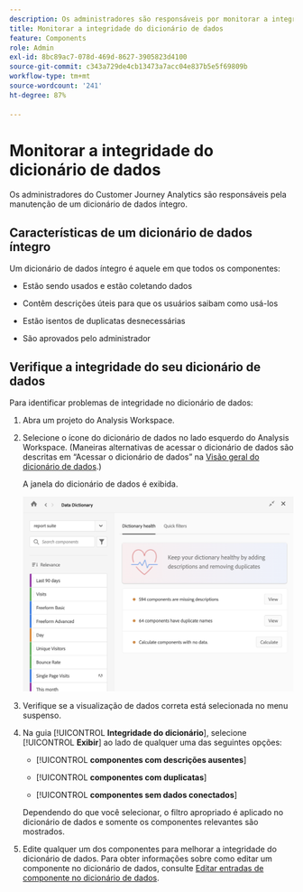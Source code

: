 ```yaml
---
description: Os administradores são responsáveis por monitorar a integridade do dicionário de dados. Isso inclui verificar se os componentes estão coletando dados, se estão aprovados, se contêm descrições e estão livres de duplicatas.
title: Monitorar a integridade do dicionário de dados
feature: Components
role: Admin
exl-id: 8bc89ac7-078d-469d-8627-3905823d4100
source-git-commit: c343a729de4cb13473a7acc04e837b5e5f69809b
workflow-type: tm+mt
source-wordcount: '241'
ht-degree: 87%

---
```


# Monitorar a integridade do dicionário de dados

Os administradores do Customer Journey Analytics são responsáveis pela manutenção de um dicionário de dados íntegro.

## Características de um dicionário de dados íntegro

Um dicionário de dados íntegro é aquele em que todos os componentes:

* Estão sendo usados e estão coletando dados

* Contêm descrições úteis para que os usuários saibam como usá-los

* Estão isentos de duplicatas desnecessárias

* São aprovados pelo administrador

## Verifique a integridade do seu dicionário de dados

Para identificar problemas de integridade no dicionário de dados:

1. Abra um projeto do Analysis Workspace.

1. Selecione o ícone do dicionário de dados no lado esquerdo do Analysis Workspace. (Maneiras alternativas de acessar o dicionário de dados são descritas em “Acessar o dicionário de dados” na [Visão geral do dicionário de dados](/help/components/data-dictionary/data-dictionary-overview.md).)

   A janela do dicionário de dados é exibida.

   ![Exibição do administrador do Dicionário de Dados mostrando a integridade do Dicionário](assets/data-dictionary-admin.png)

1. Verifique se a visualização de dados correta está selecionada no menu suspenso.

1. Na guia [!UICONTROL **Integridade do dicionário**], selecione [!UICONTROL **Exibir**] ao lado de qualquer uma das seguintes opções:

   * [!UICONTROL **componentes com descrições ausentes**]

   * [!UICONTROL **componentes com duplicatas**]

   * [!UICONTROL **componentes sem dados conectados**]

   Dependendo do que você selecionar, o filtro apropriado é aplicado no dicionário de dados e somente os componentes relevantes são mostrados.

1. Edite qualquer um dos componentes para melhorar a integridade do dicionário de dados. Para obter informações sobre como editar um componente no dicionário de dados, consulte [Editar entradas de componente no dicionário de dados](/help/components/data-dictionary/edit-entries-data-dictionary.md).
